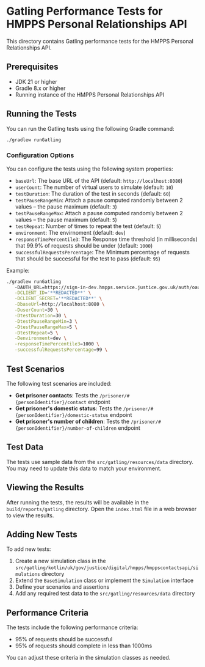 # Gatling Performance Tests for HMPPS Personal Relationships API

This directory contains Gatling performance tests for the HMPPS Personal Relationships API.

## Prerequisites

- JDK 21 or higher
- Gradle 8.x or higher
- Running instance of the HMPPS Personal Relationships API

## Running the Tests

You can run the Gatling tests using the following Gradle command:

```bash
./gradlew runGatling
```

### Configuration Options

You can configure the tests using the following system properties:

- `baseUrl`: The base URL of the API (default: `http://localhost:8080`)
- `userCount`: The number of virtual users to simulate (default: `10`)
- `testDuration`: The duration of the test in seconds (default: `60`)
- `testPauseRangeMin`: Attach a pause computed randomly between 2 values – the pause maximum (default: `3`)
- `testPauseRangeMax`: Attach a pause computed randomly between 2 values – the pause maximum (default: `5`)
- `testRepeat`: Number of times to repeat the test (default: `5`)
- `environment`: The envirnoment (default: `dev`)
- `responseTimePercentile3`: The Response time threshold (in milliseconds) that 99.9% of requests should be under (default: `1000`)
- `successfulRequestsPercentage`: The Minimum percentage of requests that should be successful for the test to pass (default: `95`)

Example:

```bash
./gradlew runGatling 
   -DAUTH_URL=https://sign-in-dev.hmpps.service.justice.gov.uk/auth/oauth/token \
   -DCLIENT_ID='**REDACTED**' \
   -DCLIENT_SECRET='**REDACTED**' \
   -DbaseUrl=http://localhost:8080 \
   -DuserCount=30 \
   -DtestDuration=30 \
   -DtestPauseRangeMin=3 \
   -DtestPauseRangeMax=5 \
   -DtestRepeat=5 \
   -Denvironment=dev \
   -responseTimePercentile3=1000 \
   -successfulRequestsPercentage=99 \
```

## Test Scenarios

The following test scenarios are included:

- **Get prisoner contacts**: Tests the `/prisoner/#{personIdentifier}/contact` endpoint
- **Get prisoner's domestic status**: Tests the `/prisoner/#{personIdentifier}/domestic-status` endpoint
- **Get prisoner's number of children**: Tests the `/prisoner/#{personIdentifier}/number-of-children` endpoint

## Test Data

The tests use sample data from the `src/gatling/resources/data` directory. You may need to update this data to match your environment.

## Viewing the Results

After running the tests, the results will be available in the `build/reports/gatling` directory. Open the `index.html` file in a web browser to view the results.

## Adding New Tests

To add new tests:

1. Create a new simulation class in the `src/gatling/kotlin/uk/gov/justice/digital/hmpps/hmppscontactsapi/simulations` directory
2. Extend the `BaseSimulation` class or implement the `Simulation` interface
3. Define your scenarios and assertions
4. Add any required test data to the `src/gatling/resources/data` directory

## Performance Criteria

The tests include the following performance criteria:

- 95% of requests should be successful
- 95% of requests should complete in less than 1000ms

You can adjust these criteria in the simulation classes as needed.